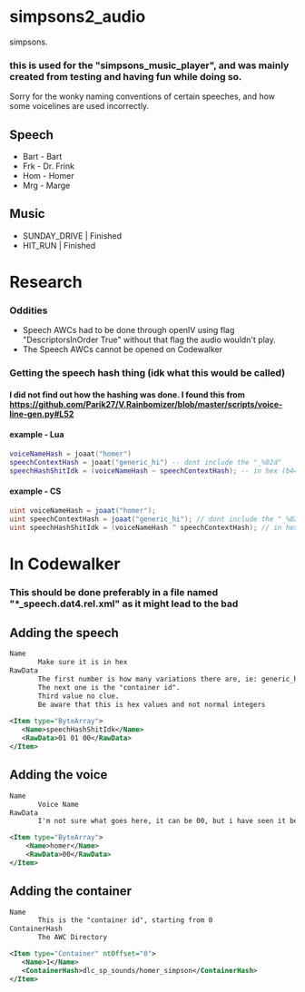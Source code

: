 # simpsons2_audio
simpsons.

### this is used for the "simpsons_music_player", and was mainly created from testing and having fun while doing so.
Sorry for the wonky naming conventions of certain speeches, and how some voicelines are used incorrectly.

## Speech
- Bart - Bart
- Frk - Dr. Frink
- Hom - Homer
- Mrg - Marge



## Music
- SUNDAY_DRIVE | Finished
- HIT_RUN | Finished

# Research

  ### Oddities
  - Speech AWCs had to be done through openIV using flag "DescriptorsInOrder True" without that flag the audio wouldn't play.
  - The Speech AWCs cannot be opened on Codewalker

  ### Getting the speech hash thing (idk what this would be called)
  #### I did not find out how the hashing was done. I found this from https://github.com/Parik27/V.Rainbomizer/blob/master/scripts/voice-line-gen.py#L52
  #### example - Lua
  ```lua
  voiceNameHash = joaat("homer")
  speechContextHash = joaat("generic_hi") -- dont include the "_%02d"
  speechHashShitIdk = (voiceNameHash ~ speechContextHash); -- in hex (b445c9b3)
  ```
  #### example - CS
  ```cs
  uint voiceNameHash = joaat("homer");
  uint speechContextHash = joaat("generic_hi"); // dont include the "_%02d"
  uint speechHashShitIdk = (voiceNameHash ^ speechContextHash); // in hex (b445c9b3)
  ```

# In Codewalker
   ### This should be done preferably in a file named "*_speech.dat4.rel.xml" as it might lead to the bad
   ## Adding the speech
   ```xml 
   Name
          Make sure it is in hex
   RawData
          The first number is how many variations there are, ie: generic_hi_01, generic_hi_02 etc.
          The next one is the "container id". 
          Third value no clue. 
          Be aware that this is hex values and not normal integers
     
   <Item type="ByteArray">
      <Name>speechHashShitIdk</Name> 
      <RawData>01 01 00</RawData>
   </Item>
   ```
   ## Adding the voice
   ```xml
   Name
          Voice Name
   RawData
          I'm not sure what goes here, it can be 00, but i have seen it be different values for voices.
   
   <Item type="ByteArray">
       <Name>homer</Name>
       <RawData>00</RawData>
   </Item>
   ```
   ## Adding the container
   ```xml
   Name
          This is the "container id", starting from 0
   ContainerHash
          The AWC Directory   

   <Item type="Container" ntOffset="0">
      <Name>1</Name> 
      <ContainerHash>dlc_sp_sounds/homer_simpson</ContainerHash>
   </Item>
   ```
